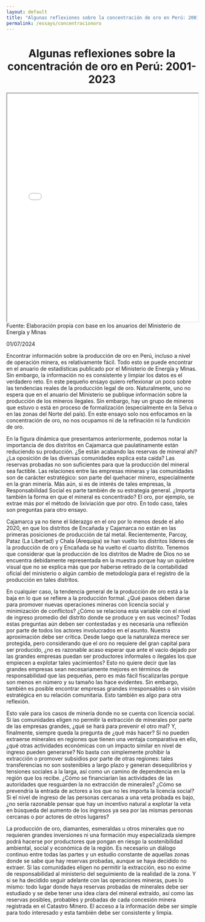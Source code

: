 ```yaml
---
layout: default
title: "Algunas reflexiones sobre la concentración de oro en Perú: 2001-2023"
permalink: /essays/concentracionoro
---
```


<center> <h1>Algunas reflexiones sobre la concentración de oro en Perú: 2001-2023</h1> </center>

<iframe src="/images/concentracion_de_oro_por_año_y_distrito.html" style="width: 100%; height: 600px; max-width: 5000px;" title="Concentration de Oro por Año y Distrito"></iframe>
Fuente: Elaboración propia con base en los anuarios del Ministerio de Energía y Minas

01/07/2024

Encontrar información sobre la producción de oro en Perú, incluso a nivel de operación minera, es relativamente fácil. Todo esto se puede encontrar en el anuario de estadísticas publicado por el Ministerio de Energía y Minas. Sin embargo, la información no es consistente y limpiar los datos es el verdadero reto. En este pequeño ensayo quiero reflexionar un poco sobre las tendencias reales de la producción legal de oro. Naturalmente, uno no espera que en el anuario del Ministerio se publique información sobre la producción de los mineros ilegales. Sin embargo, hay un grupo de mineros que estuvo o está en proceso de formalización (especialmente en la Selva o en las zonas del Norte del país). En este ensayo solo nos enfocamos en la concentración de oro, no nos ocupamos ni de la refinación ni la fundición de oro.

En la figura dinámica que presentamos anteriormente, podemos notar la importancia de dos distritos en Cajamarca que paulatinamente están reduciendo su producción. ¿Se están acabando las reservas de mineral ahí? ¿La oposición de las diversas comunidades explica esta caída? Las reservas probadas no son suficientes para que la producción del mineral sea factible. Las relaciones entre las empresas mineras y las comunidades son de carácter estratégico: son parte del quehacer minero, especialmente en la gran minería. Más aún, si es de interés de tales empresas, la Responsabilidad Social es parte también de su estrategia general. ¿Importa también la forma en que el mineral es concentrado? El oro, por ejemplo, se extrae más por el método de lixiviación que por otro. En todo caso, tales son preguntas para otro ensayo.

Cajamarca ya no tiene el liderazgo en el oro por lo menos desde el año 2020, en que los distritos de Encañada y Cajamarca no están en las primeras posiciones de producción de tal metal. Recientemente, Parcoy, Pataz (La Libertad) y Chala (Arequipa) se han vuelto los distritos líderes de la producción de oro y Encañada se ha vuelto el cuarto distrito. Tenemos que considerar que la producción de los distritos de Madre de Dios no se encuentra debidamente representada en la muestra porque hay un quiebre visual que no se explica más que por haberse retirado de la contabilidad oficial del ministerio o algún cambio de metodología para el registro de la producción en tales distritos.

En cualquier caso, la tendencia general de la producción de oro está a la baja en lo que se refiere a la producción formal. ¿Qué pasos deben darse para promover nuevas operaciones mineras con licencia social y minimización de conflictos? ¿Cómo se relaciona esta variable con el nivel de ingreso promedio del distrito donde se produce y en sus vecinos? Todas estas preguntas aún deben ser contestadas y es necesaria una reflexión por parte de todos los actores involucrados en el asunto. Nuestra aproximación debe ser crítica. Desde luego que la naturaleza merece ser protegida, pero considerando que el oro no requiere del gran capital para ser producido, ¿no es razonable acaso esperar que ante el vacío dejado por las grandes empresas puedan ser productores informales o ilegales los que empiecen a explotar tales yacimientos? Esto no quiere decir que las grandes empresas sean necesariamente mejores en términos de responsabilidad que las pequeñas, pero es más fácil fiscalizarlas porque son menos en número y su tamaño las hace evidentes. Sin embargo, también es posible encontrar empresas grandes irresponsables o sin visión estratégica en su relación comunitaria. Esto también es algo para otra reflexión.

Esto vale para los casos de minería donde no se cuenta con licencia social. Si las comunidades eligen no permitir la extracción de minerales por parte de las empresas grandes, ¿qué se hará para prevenir el otro mal? Y, finalmente, siempre queda la pregunta de ¿qué más hacer? Si no pueden extraerse minerales en regiones que tienen una ventaja comparativa en ello, ¿qué otras actividades económicas con un impacto similar en nivel de ingreso pueden generarse? No basta con simplemente prohibir la extracción o promover subsidios por parte de otras regiones: tales transferencias no son sostenibles a largo plazo y generan desequilibrios y tensiones sociales a la larga, así como un camino de dependencia en la región que los recibe. ¿Cómo se financiarían las actividades de las autoridades que resguarden la no extracción de minerales? ¿Cómo se prevendría la entrada de actores a los que no les importa la licencia social? Si el nivel de ingreso de las personas cercanas a una veta probada es bajo, ¿no sería razonable pensar que hay un incentivo natural a explotar la veta en búsqueda del aumento de los ingresos ya sea por las mismas personas cercanas o por actores de otros lugares?

La producción de oro, diamantes, esmeraldas u otros minerales que no requieren grandes inversiones ni una formación muy especializada siempre podrá hacerse por productores que pongan en riesgo la sostenibilidad ambiental, social y económica de la región. Es necesario un diálogo continuo entre todas las partes y un estudio constante de aquellas zonas donde se sabe que hay reservas probadas, aunque se haya decidido no extraer. Si las comunidades eligen no permitir la extracción, eso no exime de responsabilidad al ministerio del seguimiento de la realidad de la zona. Y si se ha decidido seguir adelante con las operaciones mineras, pues lo mismo: todo lugar donde haya reservas probadas de minerales debe ser estudiado y se debe tener una idea clara del mineral extraído, así como las reservas posibles, probables y probadas de cada concesión minera registrada en el Catastro Minero. El acceso a la información debe ser simple para todo interesado y esta también debe ser consistente y limpia.
